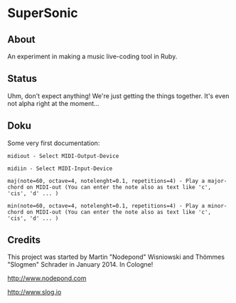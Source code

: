 SuperSonic
==========

About 
-----

An experiment in making a music live-coding tool in Ruby.

Status
------

Uhm, don't expect anything! We're just getting the things together. It's even not alpha right at the moment... 

Doku
----

Some very first documentation:

```
midiout - Select MIDI-Output-Device

midiin - Select MIDI-Input-Device

maj(note=60, octave=4, notelenght=0.1, repetitions=4) - Play a major-chord on MIDI-out (You can enter the note also as text like 'c', 'cis', 'd' ... )

min(note=60, octave=4, notelenght=0.1, repetitions=4) - Play a minor-chord on MIDI-out (You can enter the note also as text like 'c', 'cis', 'd' ... )
```

Credits
-------

This project was started by Martin "Nodepond" Wisniowski and Thömmes "Slogmen" Schrader in January 2014. In Cologne!

http://www.nodepond.com

http://www.slog.io
